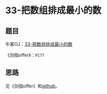# 33-把数组排成最小的数

## 题目

牛客OJ：[33-把数组排成最小的数](https://www.nowcoder.com/practice/8fecd3f8ba334add803bf2a06af1b993?tpId=13&tqId=11185&rp=1&ru=%2Fta%2Fcoding-interviews&qru=%2Fta%2Fcoding-interviews%2Fquestion-ranking)


《剑指offer》：`P177`

## 思路
见《剑指offer》和[github](https://github.com/gatieme/CodingInterviews/blob/6dbdd4339abc8a1283654f6449b59e945cebc346/033-%E6%8A%8A%E6%95%B0%E7%BB%84%E6%8E%92%E6%88%90%E6%9C%80%E5%B0%8F%E7%9A%84%E6%95%B0/README.md)。